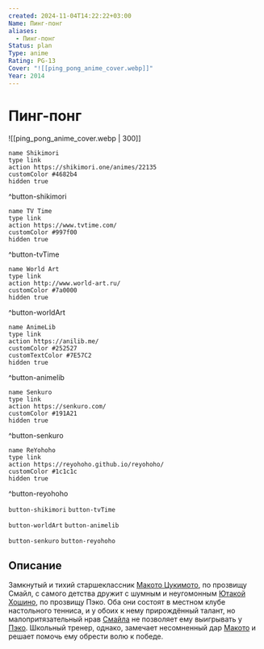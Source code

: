 ```yaml
---
created: 2024-11-04T14:22:22+03:00
Name: Пинг-понг
aliases:
  - Пинг-понг
Status: plan
Type: anime
Rating: PG-13
Cover: "![[ping_pong_anime_cover.webp]]"
Year: 2014
---
```


# Пинг-понг

![[ping_pong_anime_cover.webp | 300]]

```button
name Shikimori
type link
action https://shikimori.one/animes/22135
customColor #4682b4
hidden true
```
^button-shikimori

```button
name TV Time
type link
action https://www.tvtime.com/
customColor #997f00
hidden true
```
^button-tvTime

```button
name World Art
type link
action http://www.world-art.ru/
customColor #7a0000
hidden true
```
^button-worldArt

```button
name AnimeLib
type link
action https://anilib.me/
customColor #252527
customTextColor #7E57C2
hidden true
```
^button-animelib

```button
name Senkuro
type link
action https://senkuro.com/
customColor #191A21
hidden true
```
^button-senkuro

```button
name ReYohoho
type link
action https://reyohoho.github.io/reyohoho/
customColor #1c1c1c
hidden true
```
^button-reyohoho

`button-shikimori` `button-tvTime`

`button-worldArt` `button-animelib`

`button-senkuro` `button-reyohoho`

## Описание

Замкнутый и тихий старшеклассник [Макото Цукимото](https://shikimori.one/characters/20325-makoto-tsukimoto), по прозвищу Смайл, с самого детства дружит с шумным и неугомонным [Ютакой Хошино](https://shikimori.one/characters/20326-yutaka-hoshino), по прозвищу Пэко. Оба они состоят в местном клубе настольного тенниса, и у обоих к нему прирождённый талант, но малопритязательный нрав [Смайла](https://shikimori.one/characters/20325-makoto-tsukimoto) не позволяет ему выигрывать у [Пэко](https://shikimori.one/characters/20326-yutaka-hoshino). Школьный тренер, однако, замечает несомненный дар [Макото](https://shikimori.one/characters/20325-makoto-tsukimoto) и решает помочь ему обрести волю к победе.
